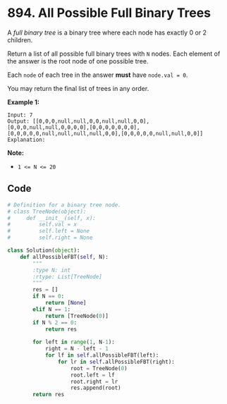 #  894. All Possible Full Binary Trees 

A *full binary tree* is a binary tree where each node has exactly 0 or 2 children.

Return a list of all possible full binary trees with `N` nodes. Each element of the answer is the root node of one possible tree.

Each `node` of each tree in the answer **must** have `node.val = 0`.

You may return the final list of trees in any order.

 

**Example 1:**

```
Input: 7
Output: [[0,0,0,null,null,0,0,null,null,0,0],[0,0,0,null,null,0,0,0,0],[0,0,0,0,0,0,0],[0,0,0,0,0,null,null,null,null,0,0],[0,0,0,0,0,null,null,0,0]]
Explanation:
```

 

**Note:**

- `1 <= N <= 20`



## Code

```python
# Definition for a binary tree node.
# class TreeNode(object):
#     def __init__(self, x):
#         self.val = x
#         self.left = None
#         self.right = None

class Solution(object):
    def allPossibleFBT(self, N):
        """
        :type N: int
        :rtype: List[TreeNode]
        """
        res = []
        if N == 0:
            return [None]
        elif N == 1:
            return [TreeNode(0)]
        if N % 2 == 0:
            return res
        
        for left in range(1, N-1):
            right = N - left - 1
            for lf in self.allPossibleFBT(left):
                for lr in self.allPossibleFBT(right):
                    root = TreeNode(0)
                    root.left = lf
                    root.right = lr
                    res.append(root)
        return res
```

